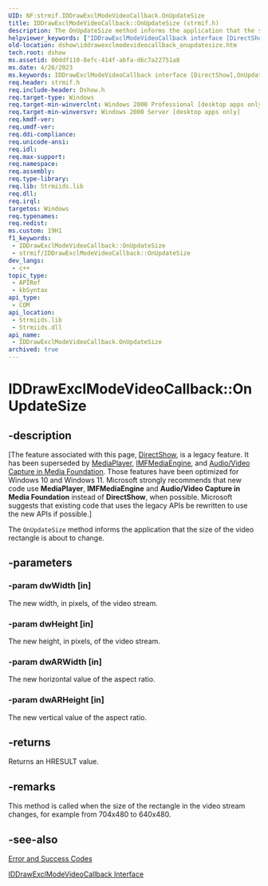 ```yaml
---
UID: NF:strmif.IDDrawExclModeVideoCallback.OnUpdateSize
title: IDDrawExclModeVideoCallback::OnUpdateSize (strmif.h)
description: The OnUpdateSize method informs the application that the size of the video rectangle is about to change.
helpviewer_keywords: ["IDDrawExclModeVideoCallback interface [DirectShow]","OnUpdateSize method","IDDrawExclModeVideoCallback.OnUpdateSize","IDDrawExclModeVideoCallback::OnUpdateSize","IDDrawExclModeVideoCallbackOnUpdateSize","OnUpdateSize","OnUpdateSize method [DirectShow]","OnUpdateSize method [DirectShow]","IDDrawExclModeVideoCallback interface","dshow.iddrawexclmodevideocallback_onupdatesize","strmif/IDDrawExclModeVideoCallback::OnUpdateSize"]
old-location: dshow\iddrawexclmodevideocallback_onupdatesize.htm
tech.root: dshow
ms.assetid: 00ddf110-8efc-414f-abfa-d6c7a22751a8
ms.date: 4/26/2023
ms.keywords: IDDrawExclModeVideoCallback interface [DirectShow],OnUpdateSize method, IDDrawExclModeVideoCallback.OnUpdateSize, IDDrawExclModeVideoCallback::OnUpdateSize, IDDrawExclModeVideoCallbackOnUpdateSize, OnUpdateSize, OnUpdateSize method [DirectShow], OnUpdateSize method [DirectShow],IDDrawExclModeVideoCallback interface, dshow.iddrawexclmodevideocallback_onupdatesize, strmif/IDDrawExclModeVideoCallback::OnUpdateSize
req.header: strmif.h
req.include-header: Dshow.h
req.target-type: Windows
req.target-min-winverclnt: Windows 2000 Professional [desktop apps only]
req.target-min-winversvr: Windows 2000 Server [desktop apps only]
req.kmdf-ver: 
req.umdf-ver: 
req.ddi-compliance: 
req.unicode-ansi: 
req.idl: 
req.max-support: 
req.namespace: 
req.assembly: 
req.type-library: 
req.lib: Strmiids.lib
req.dll: 
req.irql: 
targetos: Windows
req.typenames: 
req.redist: 
ms.custom: 19H1
f1_keywords:
 - IDDrawExclModeVideoCallback::OnUpdateSize
 - strmif/IDDrawExclModeVideoCallback::OnUpdateSize
dev_langs:
 - c++
topic_type:
 - APIRef
 - kbSyntax
api_type:
 - COM
api_location:
 - Strmiids.lib
 - Strmiids.dll
api_name:
 - IDDrawExclModeVideoCallback.OnUpdateSize
archived: true
---
```


# IDDrawExclModeVideoCallback::OnUpdateSize


## -description

\[The feature associated with this page, [DirectShow](/windows/win32/directshow/directshow), is a legacy feature. It has been superseded by [MediaPlayer](/uwp/api/Windows.Media.Playback.MediaPlayer), [IMFMediaEngine](/windows/win32/api/mfmediaengine/nn-mfmediaengine-imfmediaengine), and [Audio/Video Capture in Media Foundation](/windows/win32/medfound/audio-video-capture-in-media-foundation). Those features have been optimized for Windows 10 and Windows 11. Microsoft strongly recommends that new code use **MediaPlayer**, **IMFMediaEngine** and **Audio/Video Capture in Media Foundation** instead of **DirectShow**, when possible. Microsoft suggests that existing code that uses the legacy APIs be rewritten to use the new APIs if possible.\]

The <code>OnUpdateSize</code> method informs the application that the size of the video rectangle is about to change.

## -parameters

### -param dwWidth [in]

The new width, in pixels, of the video stream.

### -param dwHeight [in]

The new height, in pixels, of the video stream.

### -param dwARWidth [in]

The new horizontal value of the aspect ratio.

### -param dwARHeight [in]

The new vertical value of the aspect ratio.

## -returns

Returns an HRESULT value.

## -remarks

This method is called when the size of the rectangle in the video stream changes, for example from 704x480 to 640x480.

## -see-also

<a href="/windows/desktop/DirectShow/error-and-success-codes">Error and Success Codes</a>



<a href="/windows/desktop/api/strmif/nn-strmif-iddrawexclmodevideocallback">IDDrawExclModeVideoCallback Interface</a>